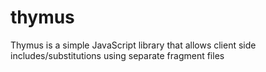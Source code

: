 thymus
======

Thymus is a simple JavaScript library that allows client side includes/substitutions using separate fragment files

